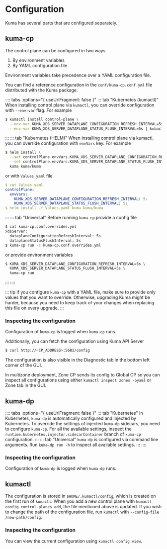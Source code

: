 # Configuration

Kuma has several parts that are configured separately.

## kuma-cp

The control plane can be configured in two ways
1) By environment variables
2) By YAML configuration file

Environment variables take precedence over a YAML configuration file.

You can find a reference configuration in the `conf/kuma-cp.conf.yml` file distributed with the Kuma package.

:::: tabs :options="{ useUrlFragment: false }"
::: tab "Kubernetes (kumactl)"
When installing control plane via `kumactl`, you can override configuration with `--env-var` flag. For example
```sh
$ kumactl install control-plane \
  --env-var KUMA_XDS_SERVER_DATAPLANE_CONFIGURATION_REFRESH_INTERVAL=5s \
  --env-var KUMA_XDS_SERVER_DATAPLANE_STATUS_FLUSH_INTERVAL=5s | kubactl apply -f -
```
:::
::: tab "Kubernetes (HELM)"
When installing control plane via kumactl, you can override configuration with `envVars` key. For example
```sh
$ helm install \
  --set controlPlane.envVars.KUMA_XDS_SERVER_DATAPLANE_CONFIGURATION_REFRESH_INTERVAL=5s \
  --set controlPlane.envVars.KUMA_XDS_SERVER_DATAPLANE_STATUS_FLUSH_INTERVAL=5s \
  kuma kuma/kuma
```

or with `Values.yaml` file
```yaml
$ cat Values.yaml 
controlPlane:
  envVars:
    KUMA_XDS_SERVER_DATAPLANE_CONFIGURATION_REFRESH_INTERVAL: 5s
    KUMA_XDS_SERVER_DATAPLANE_STATUS_FLUSH_INTERVAL: 5s
$ helm install -f Values.yaml kuma kuma/kuma
```
:::
::: tab "Universal"
Before running `kuma-cp` provide a config file

```sh
$ cat kuma-cp.conf.overrides.yml
xdsServer:
  dataplaneConfigurationRefreshInterval: 5s
  dataplaneStatusFlushInterval: 5s
$ kuma-cp run -c kuma-cp.conf.overrides.yml
```

or provide environment variables

```sh
$ KUMA_XDS_SERVER_DATAPLANE_CONFIGURATION_REFRESH_INTERVAL=5s \
  KUMA_XDS_SERVER_DATAPLANE_STATUS_FLUSH_INTERVAL=5s \
  kuma-cp run
```
:::
::::

::: tip
If you configure `kuma-cp` with a YAML file, make sure to provide only values that you want to override.
Otherwise, upgrading Kuma might be harder, because you need to keep track of your changes when replacing this file on every upgrade.
:::

### Inspecting the configuration

Configuration of `kuma-cp` is logged when `kuma-cp` runs.

Additionally, you can fetch the configuration using Kuma API Server
```sh
$ curl http://<CP_ADDRESS>:5681/config
```
The configuration is also visible in the Diagnostic tab in the bottom left corner of the GUI.

In multizone deployment, Zone CP sends its config to Global CP so you can inspect all configurations using either `kumactl inspect zones -oyaml` or Zone tab in the GUI.

## kuma-dp

:::: tabs :options="{ useUrlFragment: false }"
::: tab "Kubernetes"
In Kubernetes, `kuma-dp` is automatically configured and injected by Kubernetes.
To override the settings of injected `kuma-dp` sidecars, you need to configure `kuma-cp`.
For all the available settings, inspect the `runtime.kubernetes.injector.sidecarContainer` branch of `kuma-cp` configuration.
:::
::: tab "Universal"
`kuma-dp` is configured via command line arguments. Run `kuma-dp run -h` to inspect all available settings.
:::
::::

### Inspecting the configuration

Configuration of `kuma-dp` is logged when `kuma-dp` runs.

## kumactl

The configuration is stored in `$HOME/.kumactl/config`, which is created on the first run of `kumactl`. 
When you add a new control plane with `kumactl config control-planes add`, the file mentioned above is updated.
If you wish to change the path of the configuration file, run `kumactl` with `--config-file /new-path/config`.

### Inspecting the configuration

You can view the current configuration using `kumactl config view`.
